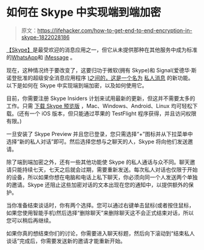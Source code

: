 # 如何在 Skype 中实现端到端加密

> 原文：<https://lifehacker.com/how-to-get-end-to-end-encryption-in-skype-1822028186>

[【Skype】](https://lifehacker.com/now-you-can-send-friends-cash-using-skype-1797572254)是最受欢迎的消息应用之一，但它从未提供那种在其他服务中成为标准的[WhatsApp](https://lifehacker.com/whatsapp-just-added-live-location-sharing-heres-how-to-1819658511)和 [iMessage](https://lifehacker.com/how-to-prevent-imessages-from-accidentally-appearing-on-1794255706) 。



现在，这种情况终于要改变了，这要归功于微软(拥有 Skype)和 Signal(爱德华·斯诺登批准的超级安全消息应用程序 [)之间的，这是一个名为](https://gizmodo.com/edward-snowden-s-favored-encrypted-chat-app-signal-is-1740236667) [私人消息](https://support.skype.com/en/faq/FA34824/what-are-private-conversations-in-the-new-skype) 的新功能。以下是如何在 Skype 中实现端到端加密，以及如何使用它。

目前，你需要注册 Skype Insiders 计划来试用最新的更新，但这并不需要太多的工作。只需 [下载 Skype 预览版](https://www.skype.com/en/insider/) ，Mac、Windows、Android、Linux 均可轻松下载。(还有一个 iOS 版本，但只能通过苹果的 TestFlight 程序获得，并且访问权限有限。)

一旦安装了 Skype Preview 并且您已登录，您只需选择“+”图标并从下拉菜单中选择“新的私人对话”即可。然后选择您想与之聊天的人，Skype 将向他们发送邀请。

除了端到端加密之外，还有一些其他功能使 Skype 的私人通话与众不同。聊天邀请只能持续七天，七天之后就会过期，需要重新发送。每次私人对话也仅限于开始的设备，所以如果你想在电脑和电话上私下聊天，你必须向同一个人发送两个单独的邀请。Skype 还阻止这些加密对话的文本出现在您的通知中，以提供额外的保护。

当你准备结束谈话时，你有两个选择。您可以通过右键单击鼠标(或者按住鼠标，如果您使用智能手机)然后选择“删除聊天”来删除聊天这不会正式结束对话，所以您可以稍后再继续。

如果你真的想结束你们的讨论，你需要进入聊天标题，然后向下滚动到“结束私人谈话”完成后，你需要发送新的邀请才能重新开始。